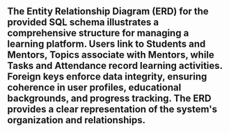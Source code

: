 ## The Entity Relationship Diagram (ERD) for the provided SQL schema illustrates a comprehensive structure for managing a learning platform. Users link to Students and Mentors, Topics associate with Mentors, while Tasks and Attendance record learning activities. Foreign keys enforce data integrity, ensuring coherence in user profiles, educational backgrounds, and progress tracking. The ERD provides a clear representation of the system's organization and relationships.